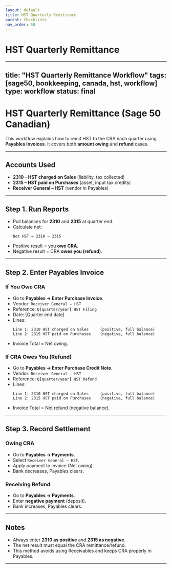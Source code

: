 ```yaml
---
layout: default
title: HST Quarterly Remittance
parent: Checklists
nav_order: 50
---
```

# HST Quarterly Remittance

---
title: "HST Quarterly Remittance Workflow"
tags: [sage50, bookkeeping, canada, hst, workflow]
type: workflow
status: final
---

# HST Quarterly Remittance (Sage 50 Canadian)

This workflow explains how to remit HST to the CRA each quarter using **Payables Invoices**. It covers both **amount owing** and **refund** cases.

---

## Accounts Used
- **2310 – HST charged on Sales** (liability, tax collected)
- **2315 – HST paid on Purchases** (asset, input tax credits)
- **Receiver General – HST** (vendor in Payables)

---

## Step 1. Run Reports
- Pull balances for **2310** and **2315** at quarter end.
- Calculate net:
  ```
  Net HST = 2310 – 2315
  ```
- Positive result = you **owe CRA**.  
- Negative result = CRA **owes you (refund)**.

---

## Step 2. Enter Payables Invoice

### If You Owe CRA
- Go to **Payables → Enter Purchase Invoice**.
- Vendor: `Receiver General – HST`
- Reference: `Q[quarter/year] HST Filing`
- Date: [Quarter end date]
- Lines:
  ```
  Line 1: 2310 HST charged on Sales     (positive, full balance)
  Line 2: 2315 HST paid on Purchases    (negative, full balance)
  ```
- Invoice Total = Net owing.

### If CRA Owes You (Refund)
- Go to **Payables → Enter Purchase Credit Note**.
- Vendor: `Receiver General – HST`
- Reference: `Q[quarter/year] HST Refund`
- Lines:
  ```
  Line 1: 2310 HST charged on Sales     (positive, full balance)
  Line 2: 2315 HST paid on Purchases    (negative, full balance)
  ```
- Invoice Total = Net refund (negative balance).

---

## Step 3. Record Settlement

### Owing CRA
- Go to **Payables → Payments**.
- Select `Receiver General – HST`.
- Apply payment to invoice (Net owing).
- Bank decreases, Payables clears.

### Receiving Refund
- Go to **Payables → Payments**.
- Enter **negative payment** (deposit).
- Bank increases, Payables clears.

---

## Notes
- Always enter **2310 as positive** and **2315 as negative**.  
- The net result must equal the CRA remittance/refund.  
- This method avoids using Receivables and keeps CRA properly in Payables.  

---
